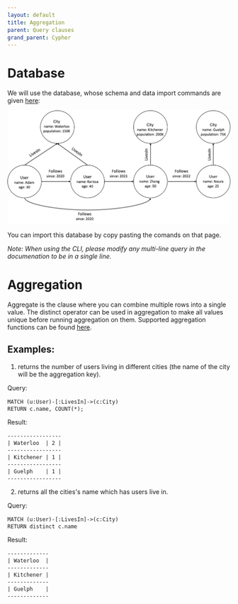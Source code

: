 ```yaml
---
layout: default
title: Aggregation
parent: Query clauses
grand_parent: Cypher
---
```


# Database
We will use the database, whose schema and data import commands are given [here](example-database.md):

<img src="running-example.png" width="800">

You can import this database by copy pasting the comands on that page. 

*Note: When using the CLI, please modify any multi-line query in the documenation to be in a single line.*

# Aggregation
Aggregate is the clause where you can combine multiple rows into a single value. The distinct operator can be used in aggregation to make all values unique before running aggregation on them.
Supported aggregation functions can be found [here](../functions/aggregate-functions.md).

## Examples:
1. returns the number of users living in different cities (the name of the city will be the aggregation key).

Query:
```
MATCH (u:User)-[:LivesIn]->(c:City)
RETURN c.name, COUNT(*);
```
Result:
```
-----------------
| Waterloo  | 2 |
-----------------
| Kitchener | 1 |
-----------------
| Guelph    | 1 |
-----------------
```

2. returns all the cities's name which has users live in.

Query:
```
MATCH (u:User)-[:LivesIn]->(c:City)
RETURN distinct c.name
```
Result:
```
-------------
| Waterloo  |
-------------
| Kitchener |
-------------
| Guelph    |
-------------
```
